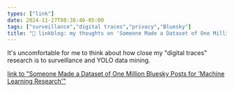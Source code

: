```yaml
---
types: ["link"]
date: 2024-11-27T08:38:46-05:00
tags: ["surveillance","digital traces","privacy","Bluesky"]
title: "🔗 linkblog: my thoughts on 'Someone Made a Dataset of One Million Bluesky Posts for 'Machine Learning Research''"
---
```

It's uncomfortable for me to think about how close my "digital traces" research is to surveillance and YOLO data mining.

[link to "Someone Made a Dataset of One Million Bluesky Posts for 'Machine Learning Research'"](https://www.404media.co/someone-made-a-dataset-of-one-million-bluesky-posts-for-machine-learning-research/)

